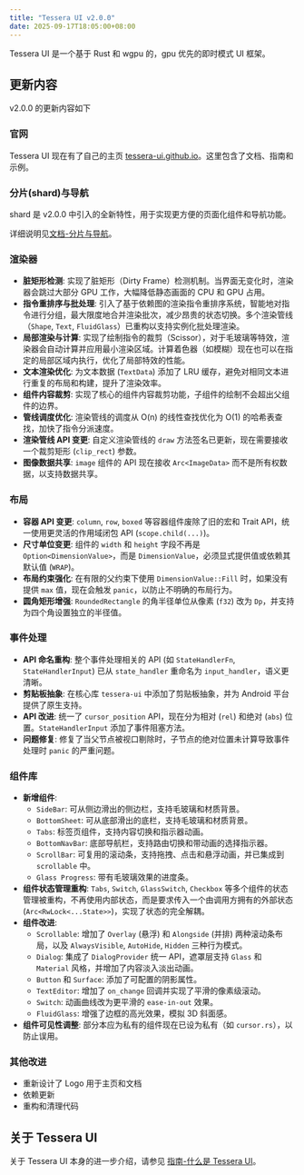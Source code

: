 ```yaml
---
title: "Tessera UI v2.0.0"
date: 2025-09-17T18:05:00+08:00
---
```


Tessera UI 是一个基于 Rust 和 wgpu 的，gpu 优先的即时模式 UI 框架。<!--more-->

## 更新内容

v2.0.0 的更新内容如下

### 官网

Tessera UI 现在有了自己的主页 [tessera-ui.github.io](https://tessera-ui.github.io)。这里包含了文档、指南和示例。

### 分片(shard)与导航

shard 是 v2.0.0 中引入的全新特性，用于实现更方便的页面化组件和导航功能。

详细说明见[文档-分片与导航](https://tessera-ui.github.io/guide/shard.html)。

### 渲染器

- **脏矩形检测**: 实现了脏矩形（Dirty Frame）检测机制。当界面无变化时，渲染器会跳过大部分 GPU 工作，大幅降低静态画面的 CPU 和 GPU 占用。
- **指令重排序与批处理**: 引入了基于依赖图的渲染指令重排序系统，智能地对指令进行分组，最大限度地合并渲染批次，减少昂贵的状态切换。多个渲染管线（`Shape`, `Text`, `FluidGlass`）已重构以支持实例化批处理渲染。
- **局部渲染与计算**: 实现了绘制指令的裁剪（Scissor），对于毛玻璃等特效，渲染器会自动计算并应用最小渲染区域。计算着色器（如模糊）现在也可以在指定的局部区域内执行，优化了局部特效的性能。
- **文本渲染优化**: 为文本数据 (`TextData`) 添加了 LRU 缓存，避免对相同文本进行重复的布局和构建，提升了渲染效率。
- **组件内容裁剪**: 实现了核心的组件内容裁剪功能，子组件的绘制不会超出父组件的边界。
- **管线调度优化**: 渲染管线的调度从 O(n) 的线性查找优化为 O(1) 的哈希表查找，加快了指令分派速度。
- **渲染管线 API 变更**: 自定义渲染管线的 `draw` 方法签名已更新，现在需要接收一个裁剪矩形 (`clip_rect`) 参数。
- **图像数据共享**: `image` 组件的 API 现在接收 `Arc<ImageData>` 而不是所有权数据，以支持数据共享。

### 布局

- **容器 API 变更**: `column`, `row`, `boxed` 等容器组件废除了旧的宏和 Trait API，统一使用更灵活的作用域闭包 API (`scope.child(...)`)。
- **尺寸单位变更**: 组件的 `width` 和 `height` 字段不再是 `Option<DimensionValue>`，而是 `DimensionValue`，必须显式提供值或依赖其默认值 (`WRAP`)。
- **布局约束强化**: 在有限的父约束下使用 `DimensionValue::Fill` 时，如果没有提供 `max` 值，现在会触发 `panic`，以防止不明确的布局行为。
- **圆角矩形增强**: `RoundedRectangle` 的角半径单位从像素 (`f32`) 改为 `Dp`，并支持为四个角设置独立的半径值。

### 事件处理

- **API 命名重构**: 整个事件处理相关的 API (如 `StateHandlerFn`, `StateHandlerInput`) 已从 `state_handler` 重命名为 `input_handler`，语义更清晰。
- **剪贴板抽象**: 在核心库 `tessera-ui` 中添加了剪贴板抽象，并为 Android 平台提供了原生支持。
- **API 改进**: 统一了 `cursor_position` API，现在分为相对 (`rel`) 和绝对 (`abs`) 位置。`StateHandlerInput` 添加了事件阻塞方法。
- **问题修复**: 修复了当父节点被视口剔除时，子节点的绝对位置未计算导致事件处理时 `panic` 的严重问题。

### 组件库

- **新增组件**:
  - `SideBar`: 可从侧边滑出的侧边栏，支持毛玻璃和材质背景。
  - `BottomSheet`: 可从底部滑出的底栏，支持毛玻璃和材质背景。
  - `Tabs`: 标签页组件，支持内容切换和指示器动画。
  - `BottomNavBar`: 底部导航栏，支持路由切换和带动画的选择指示器。
  - `ScrollBar`: 可复用的滚动条，支持拖拽、点击和悬浮动画，并已集成到 `scrollable` 中。
  - `Glass Progress`: 带有毛玻璃效果的进度条。
- **组件状态管理重构**: `Tabs`, `Switch`, `GlassSwitch`, `Checkbox` 等多个组件的状态管理被重构，不再使用内部状态，而是要求传入一个由调用方拥有的外部状态 (`Arc<RwLock<...State>>`)，实现了状态的完全解耦。
- **组件改进**:
  - `Scrollable`: 增加了 `Overlay` (悬浮) 和 `Alongside` (并排) 两种滚动条布局，以及 `AlwaysVisible`, `AutoHide`, `Hidden` 三种行为模式。
  - `Dialog`: 集成了 `DialogProvider` 统一 API，遮罩层支持 `Glass` 和 `Material` 风格，并增加了内容淡入淡出动画。
  - `Button` 和 `Surface`: 添加了可配置的阴影属性。
  - `TextEditor`: 增加了 `on_change` 回调并实现了平滑的像素级滚动。
  - `Switch`: 动画曲线改为更平滑的 `ease-in-out` 效果。
  - `FluidGlass`: 增强了边框的高光效果，模拟 3D 斜面感。
- **组件可见性调整**: 部分本应为私有的组件现在已设为私有（如 `cursor.rs`），以防止误用。

### 其他改进

- 重新设计了 Logo 用于主页和文档
- 依赖更新
- 重构和清理代码

## 关于 Tessera UI

关于 Tessera UI 本身的进一步介绍，请参见 [指南-什么是 Tessera UI](https://tessera-ui.github.io/guide/what-is-tessera.html)。
